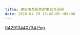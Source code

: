 ```yaml
---
title: 建议书及报告的策划与调研
date: 2020-04-29 13:42:00 +08:00
---
```


[042913440734.Png](/uploads/042913440734.Png)